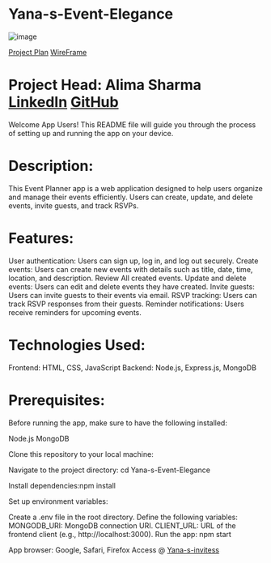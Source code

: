 # Yana-s-Event-Elegance


![image](https://github.com/yana1al/Yana-s-Event-Elegance/assets/160801353/034293bf-beb5-4f74-bac6-894c174c7c5f)


[Project Plan](https://trello.com/invite/b/1rWKTVMR/ATTIf075450badb778bce8e0548019c03c17739FFDB5/2nd-projectga)
[WireFrame](https://www.figma.com/file/dHGHcWz3OGa6spWrxXy8Vf/EVENT-E-VITE-APP-PLAN?type=whiteboard&node-id=0%3A1&t=nOG4Fq39SEft2cE1-1)

# Project Head: Alima Sharma [LinkedIn](https://www.linkedin.com/in/alimasharma/) [GitHub](https://github.com/yana1al/Yana-s-Event-Elegance)

Welcome App Users! This README file will guide you through the process of setting up and running the app on your device.

# Description:
This Event Planner app is a web application designed to help users organize and manage their events efficiently. Users can create, update, and delete events, invite guests, and track RSVPs.

# Features:
User authentication: Users can sign up, log in, and log out securely.
Create events: Users can create new events with details such as title, date, time, location, and description.
Review All created events.
Update and delete events: Users can edit and delete events they have created.
Invite guests: Users can invite guests to their events via email.
RSVP tracking: Users can track RSVP responses from their guests.
Reminder notifications: Users receive reminders for upcoming events.

# Technologies Used:
Frontend: HTML, CSS, JavaScript 
Backend: Node.js, Express.js, MongoDB


# Prerequisites:
Before running the app, make sure to have the following installed:

Node.js
MongoDB

Clone this repository to your local machine: 

Navigate to the project directory: cd Yana-s-Event-Elegance

Install dependencies:npm install

Set up environment variables:

Create a .env file in the root directory.
Define the following variables:
MONGODB_URI: MongoDB connection URI.
CLIENT_URL: URL of the frontend client (e.g., http://localhost:3000).
Run the app: npm start


 App browser: Google, Safari, Firefox
 Access @ [Yana-s-invitess](https://yana-s-invitess-c5fb1ede161f.herokuapp.com/)
